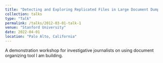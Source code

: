 ```yaml
---
title: "Detecting and Exploring Replicated Files in Large Document Dump"
collection: talks
type: "Talk"
permalink: /talks/2012-03-01-talk-1
venue: "Stanford University"
date: 2022-04-01
location: "Palo Alto, California"
---
```


A demonstration workshop for investigative journalists on using document organizing tool I am building.

